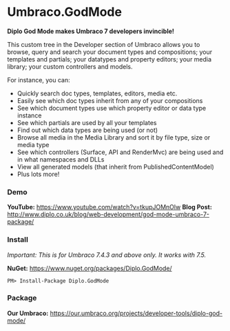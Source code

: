 # Umbraco.GodMode
**Diplo God Mode makes Umbraco 7 developers invincible!**

This custom tree in the Developer section of Umbraco allows you to browse, query and search your document types and compositions; your templates and partials; your datatypes and property editors; your media library; your custom controllers and models.

For instance, you can:

* Quickly search doc types, templates, editors, media etc.
* Easily see which doc types inherit from any of your compositions
* See which document types use which property editor or data type instance
* See which partials are used by all your templates
* Find out which data types are being used (or not)
* Browse all media in the Media Library and sort it by file type, size or media type
* See which controllers (Surface, API and RenderMvc) are being used and in what namespaces and DLLs
* View all generated models (that inherit from PublishedContentModel)
* Plus lots more!

### Demo

**YouTube:** https://www.youtube.com/watch?v=tkupJOMnOlw
**Blog Post:** http://www.diplo.co.uk/blog/web-development/god-mode-umbraco-7-package/

### Install

*Important: This is for Umbraco 7.4.3 and above only. It works with 7.5.*

**NuGet:** https://www.nuget.org/packages/Diplo.GodMode/

`PM> Install-Package Diplo.GodMode`

### Package

**Our Umbraco:** https://our.umbraco.org/projects/developer-tools/diplo-god-mode/
